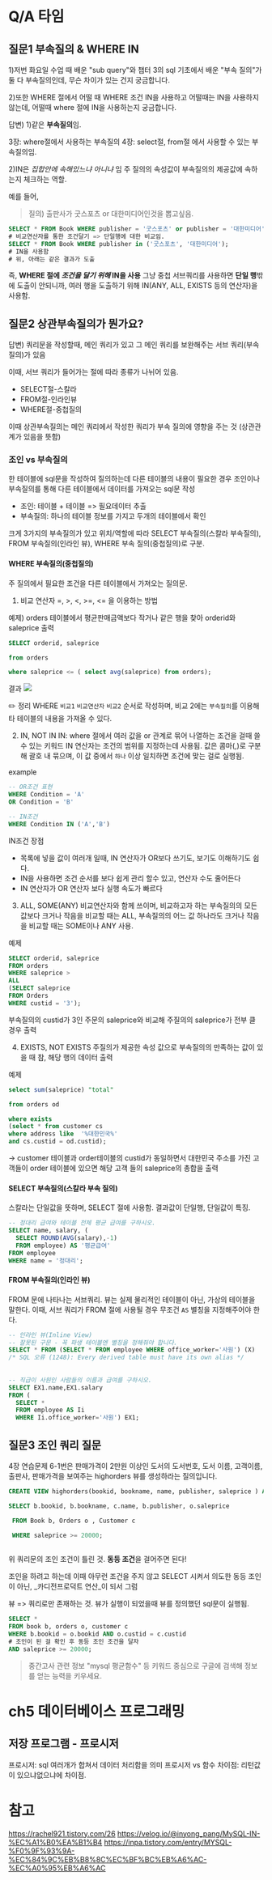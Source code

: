 # Q/A 타임
## 질문1 부속질의 & WHERE IN
1)저번 화요일 수업 때 배운 "sub query"와 챕터 3의 sql 기초에서 배운 "부속 질의"가 둘 다 부속질의인데, 무슨 차이가 있는 건지 궁금합니다.

2)또한 WHERE 절에서 어떨 때 WHERE 조건 IN을 사용하고 어떨때는 IN을 사용하지 않는데, 어떨때 where 절에 IN을 사용하는지 궁금합니다.

답변) 
1)같은 **부속질의**임.

3장: where절에서 사용하는 부속질의
4장: select절, from절 에서 사용할 수 있는 부속질의임.

2)IN은 _집합안에 속해있느냐 아니냐_ 임
주 질의의 속성값이 부속질의의 제공값에 속하는지 체크하는 역할.

예를 들어, 
> 질의) 출판사가 굿스포츠 or 대한미디어인것을 뽑고싶음.

```sql
SELECT * FROM Book WHERE publisher = '굿스포츠' or publisher = '대한미디어';
# 비교연산자를 통한 조건달기 => 단일행에 대한 비교임.
SELECT * FROM Book WHERE publisher in ('굿스포츠', '대한미디어');
# IN을 사용함
# 위, 아래는 같은 결과가 도출
```


즉, **WHERE 절에 _조건을 달기 위해_ IN을 사용**
그냥 중첩 서브쿼리를 사용하면 **단일 행**밖에 도출이 안되니까, 여러 행을 도출하기 위해 IN(ANY, ALL, EXISTS 등의 연산자)을 사용함.

## 질문2 상관부속질의가 뭔가요?

답변)
쿼리문을 작성할때, 메인 쿼리가 있고 그 메인 쿼리를 보완해주는 서브 쿼리(부속 질의)가 있음

이때, 서브 쿼리가 들어가는 절에 따라 종류가 나뉘어 있음.

- SELECT절-스칼라
- FROM절-인라인뷰
- WHERE절-중첩질의

이때 상관부속질의는
메인 쿼리에서 작성한 쿼리가 부속 질의에 영향을 주는 것
(상관관계가 있음을 뜻함)

### 조인 vs 부속질의
한 테이블에 sql문을 작성하여 질의하는데 다른 테이블의 내용이 필요한 경우 조인이나 부속질의를 통해 다른 테이블에서 데이터를 가져오는 sql문 작성

- 조인: 테이블 + 테이블 => 필요데이터 추출
- 부속질의: 하나의 테이블 정보를 가지고 두개의 테이블에서 확인

크게 3가지의 부속질의가 있고 위치/역할에 따라 SELECT 부속질의(스칼라 부속질의), FROM 부속질의(인라인 뷰), WHERE 부속 질의(중첩질의)로 구분.

#### WHERE 부속질의(중첩질의)
주 질의에서 필요한 조건을 다른 테이블에서 가져오는 질의문.
1) 비교 연산자
=, >, <, >=, <= 을 이용하는 방법

예제) orders 테이블에서 평균판매금액보다 작거나 같은 행을 찾아 orderid와 saleprice 출력
```sql
SELECT orderid, saleprice 

from orders

where saleprice <= ( select avg(saleprice) from orders);

```
결과
![](https://velog.velcdn.com/images/allzeroyou/post/aac41116-c14e-42fe-831b-f2e236a51bb5/image.png)

✏️ 정리
WHERE `비교1` `비교연산자` `비교2`
순서로 작성하며, 비교 2에는 `부속질의`를 이용해 타 테이블의 내용을 가져올 수 있다.

2) IN, NOT IN
IN: where 절에서 여러 값을 or 관계로 묶어 나열하는 조건을 걸때 쓸 수 있는 키워드
IN 연산자는 조건의 범위를 지정하는데 사용됨.
값은 콤마(,)로 구분해 괄호 내 묶으며, 이 값 중에서 `하나` 이상 일치하면 조건에 맞는 걸로 실행됨.

example
```sql
-- OR조건 표현
WHERE Condition = 'A'
OR Condition = 'B'

-- IN조건
WHERE Condition IN ('A','B')
```
IN조건 장점
- 목록에 넣을 값이 여러개 일때, IN 연산자가 OR보다 쓰기도, 보기도 이해하기도 쉽다.
- IN을 사용하면 조건 순서를 보다 쉽게 관리 할수 있고, 연산자 수도 줄어든다
- IN 연산자가 OR 연산자 보다 실행 속도가 빠르다

3) ALL, SOME(ANY)
비교연산자와 함께 쓰이며, 비교하고자 하는 부속질의의 모든 값보다 크거나 작음을 비교할 때는 ALL, 부속질의의 어느 값 하나라도 크거나 작음을 비교할 때는 SOME이나 ANY 사용.

예제
```sql
SELECT orderid, saleprice
FROM orders
WHERE saleprice > 
ALL
(SELECT saleprice
FROM Orders
WHERE custid = '3');
```
부속질의의 custid가 3인 주문의 saleprice와 비교해 주질의의 saleprice가 전부 클 경우 출력

4) EXISTS, NOT EXISTS
주질의가 제공한 속성 값으로 부속질의의 만족하는 값이 있을 때 참, 해당 행의 데이터 출력

예제
```sql
select sum(saleprice) "total"

from orders od

where exists
(select * from customer cs
where address like  '%대한민국%'
and cs.custid = od.custid);
```
-> customer 테이블과 order테이블의 custid가 동일하면서 대한민국 주소를 가진 고객들이 order 테이블에 있으면 해당 고객 들의 saleprice의 총합을 출력

#### SELECT 부속질의(스칼라 부속 질의)
스칼라는 단일값을 뜻하며, SELECT 절에 사용함.
결과값이 단일행, 단일값이 특징.

```sql
-- 정대리 급여와 테이블 전체 평균 급여를 구하시오.
SELECT name, salary, (
  SELECT ROUND(AVG(salary),-1)
  FROM employee) AS '평균급여'
FROM employee
WHERE name = '정대리';
```

#### FROM 부속질의(인라인 뷰)
FROM 문에 나타나는 서브쿼리.
뷰는 실제 물리적인 테이블이 아닌, 가상의 테이블을 말한다.
이때, 서브 쿼리가 FROM 절에 사용될 경우 무조건 `AS` 별칭을 지정해주어야 한다.
```sql
-- 인라인 뷰(Inline View)
-- 잘못된 구문 - 꼭 파생 테이블엔 별칭을 정해줘야 합니다.
SELECT * FROM (SELECT * FROM employee WHERE office_worker='사원') (X)
/* SQL 오류 (1248): Every derived table must have its own alias */
 
 
-- 직급이 사원인 사람들의 이름과 급여를 구하시오.
SELECT EX1.name,EX1.salary
FROM (
  SELECT *
  FROM employee AS Ii
  WHERE Ii.office_worker='사원') EX1;
```

## 질문3 조인 쿼리 질문
4장 연습문제 6-1번은 판매가격이 2만원 이상인 도서의 도서번호, 도서 이름, 고객이름, 출판사, 판매가격을 보여주는 highorders 뷰를 생성하라는 질의입니다.

```sql
CREATE VIEW highorders(bookid, bookname, name, publisher, saleprice ) AS

SELECT b.bookid, b.bookname, c.name, b.publisher, o.saleprice 

 FROM Book b, Orders o , Customer c

 WHERE saleprice >= 20000;
 
```
 위 쿼리문의 조인 조건이 틀린 것. **동등 조건**을 걸어주면 된다!

조인을 하려고 하는데 이때 아무런 조건을 주지 않고 SELECT 시켜서 의도한 동등 조인이 아닌, _카디전프로덕트 연산_이 되서 그럼

뷰 => 쿼리로만 존재하는 것.
뷰가 실행이 되었을때 뷰를 정의했던 sql문이 실행됨.

```sql
SELECT *
FROM book b, orders o, customer c
WHERE b.bookid = o.bookid AND o.custid = c.custid
# 조인이 된 걸 확인 후 동등 조인 조건을 달자
AND saleprice >= 20000;
```

> 중간고사 관련 정보
"mysql 평균함수" 등 키워드 중심으로 구글에 검색해 정보를 얻는 능력을 키우세요.

# ch5 데이터베이스 프로그래밍

## 저장 프로그램 - 프로시저
프로시저: sql 여러개가 합쳐서 데이터 처리함을 의미
프로시저 vs 함수 차이점: 리턴값이 있으냐없으냐에 차이점.


# 참고
https://rachel921.tistory.com/26
https://velog.io/@inyong_pang/MySQL-IN-%EC%A1%B0%EA%B1%B4
https://inpa.tistory.com/entry/MYSQL-%F0%9F%93%9A-%EC%84%9C%EB%B8%8C%EC%BF%BC%EB%A6%AC-%EC%A0%95%EB%A6%AC